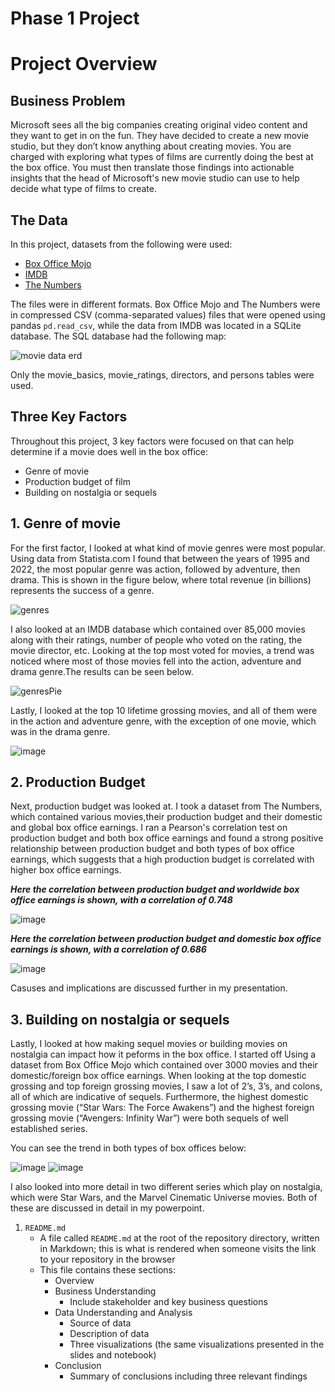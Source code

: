 # Phase 1 Project




# Project Overview


## Business Problem

Microsoft sees all the big companies creating original video content and they want to get in on the fun. They have decided to create a new movie studio, but they don’t know anything about creating movies. You are charged with exploring what types of films are currently doing the best at the box office. You must then translate those findings into actionable insights that the head of Microsoft's new movie studio can use to help decide what type of films to create.

## The Data

In this project, datasets from the following were used:

* [Box Office Mojo](https://www.boxofficemojo.com/)
* [IMDB](https://www.imdb.com/)
* [The Numbers](https://www.the-numbers.com/)

The files were in different formats. Box Office Mojo and The Numbers were in compressed CSV (comma-separated values) files that were opened using pandas `pd.read_csv`, while the data from IMDB was located in a SQLite database. The SQL database had the following map: 

![movie data erd](https://raw.githubusercontent.com/learn-co-curriculum/dsc-phase-1-project-v2-4/master/movie_data_erd.jpeg)

Only the movie_basics, movie_ratings, directors, and persons tables were used.


## Three Key Factors

Throughout this project, 3 key factors were focused on that can help determine if a movie does well in the box office:

* Genre of movie
* Production budget of film
* Building on nostalgia or sequels


## 1. Genre of movie

For the first factor, I looked at what kind of movie genres were most popular. Using data from Statista.com I found that between the years of 1995 and 2022, the most popular genre was action, followed by adventure, then drama. This is shown in the figure below, where total revenue (in billions) represents the success of a genre.

![genres](https://user-images.githubusercontent.com/45251340/171091151-855764e1-eae6-4321-b20e-5dddea2a6e0b.JPG)

I also looked at an IMDB database which contained over 85,000 movies along with their ratings, number of people who voted on the rating, the movie director, etc. Looking at the top most voted for movies, a trend was noticed where most of those movies fell into the action, adventure and drama genre.The results can be seen below.

![genresPie](https://user-images.githubusercontent.com/45251340/171091841-fb1c86ed-7a64-45b4-9181-321fbb99318d.png)

Lastly, I looked at the top 10 lifetime grossing movies, and all of them were in the action and adventure genre, with the exception of one movie, which was in the drama genre. 

![image](https://user-images.githubusercontent.com/45251340/171093670-57868b69-aa24-4302-a8ff-30aad0eae4ec.png)


## 2. Production Budget

Next, production budget was looked at. I took a dataset from The Numbers, which contained various movies,their production budget and their domestic and global box office earnings. I ran a Pearson's correlation test on production budget and both box office earnings and found a strong positive relationship between production budget and both types of box office earnings, which suggests that a high production budget is correlated with higher box office earnings. 

***Here the correlation between production budget and worldwide box office earnings is shown, with a correlation of 0.748***

![image](https://user-images.githubusercontent.com/45251340/171094322-d6a0231d-4d4a-4d4c-b6ab-434880a4d323.png)




***Here the correlation between production budget and domestic box office earnings is shown, with a correlation of 0.686***

![image](https://user-images.githubusercontent.com/45251340/171094433-1350214e-6c46-423f-8da0-78a363192966.png)


Casuses and implications are discussed further in my presentation.


## 3. Building on nostalgia or sequels

Lastly, I looked at how making sequel movies or building movies on nostalgia can impact how it peforms in the box office. I started off Using a dataset from Box Office Mojo which contained over 3000 movies and their domestic/foreign box office earnings. When looking at the top domestic grossing and top foreign grossing movies, I saw a lot of 2’s, 3’s, and colons, all of which are indicative of sequels. Furthermore, the highest domestic grossing movie (“Star Wars: The Force Awakens”) and the highest foreign grossing movie (“Avengers: Infinity War”) were both sequels of well established series.

You can see the trend in both types of box offices below: 

![image](https://user-images.githubusercontent.com/45251340/171095963-7f2489ba-7201-4437-bd51-01c665052268.png)  ![image](https://user-images.githubusercontent.com/45251340/171095979-27cbf598-9d1f-4a59-a361-c8802ac20bc6.png)



I also looked into more detail in two different series which play on nostalgia, which were Star Wars, and the Marvel Cinematic Universe movies. Both of these are discussed in detail in my powerpoint.


1. `README.md`
    * A file called `README.md` at the root of the repository directory, written in Markdown; this is what is rendered when someone visits the link to your repository in the browser
    * This file contains these sections:
       * Overview
       * Business Understanding
          * Include stakeholder and key business questions
       * Data Understanding and Analysis
          * Source of data
          * Description of data
          * Three visualizations (the same visualizations presented in the slides and notebook)
       * Conclusion
          * Summary of conclusions including three relevant findings
